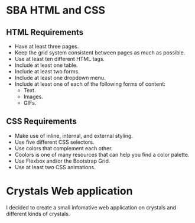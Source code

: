 # SBA HTML and CSS

## HTML Requirements
- Have at least three pages.
- Keep the grid system consistent between pages as much as possible.
- Use at least ten different HTML tags.
- Include at least one table.
- Include at least two forms.
- Include at least one dropdown menu.
- Include at least one of each of the following forms of content: 
    - Text.
    - Images.
    - GIFs.

## CSS Requirements
- Make use of inline, internal, and external styling.
- Use five different CSS selectors.
- Use colors that complement each other.
- Coolors is one of many resources that can help you find a color palette.
- Use Flexbox and/or the Bootstrap Grid.
- Use at least two CSS animations.

# Crystals Web application

I decided to create a small infomative web application on crystals and different kinds of crystals. 
